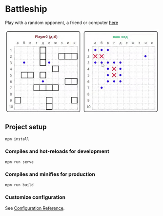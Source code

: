 # Battleship

Play with a random opponent, a friend or computer [here](http://91.245.227.98/)

![](https://github.com/greenDev7/battleship/blob/master/src/assets/battleship_repr.gif)

## Project setup
```
npm install
```

### Compiles and hot-reloads for development
```
npm run serve
```

### Compiles and minifies for production
```
npm run build
```

### Customize configuration
See [Configuration Reference](https://cli.vuejs.org/config/).
